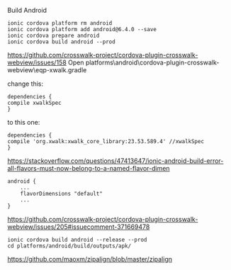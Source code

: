 

Build Android
```
ionic cordova platform rm android
ionic cordova platform add android@6.4.0 --save
ionic cordova prepare android
ionic cordova build android --prod
```
https://github.com/crosswalk-project/cordova-plugin-crosswalk-webview/issues/158
Open platforms\android\cordova-plugin-crosswalk-webview\eqp-xwalk.gradle

change this:
```
dependencies {
compile xwalkSpec
}
```
to this one:
```
dependencies {
compile 'org.xwalk:xwalk_core_library:23.53.589.4' //xwalkSpec
}
```

https://stackoverflow.com/questions/47413647/ionic-android-build-error-all-flavors-must-now-belong-to-a-named-flavor-dimen

```
android { 
    ...
    flavorDimensions "default"
    ...
} 
```

https://github.com/crosswalk-project/cordova-plugin-crosswalk-webview/issues/205#issuecomment-371669478

```
ionic cordova build android --release --prod
cd platforms/android/build/outputs/apk/
```

https://github.com/maoxm/zipalign/blob/master/zipalign


```

```
